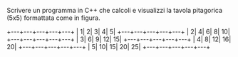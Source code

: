 Scrivere un programma in C++ che calcoli e visualizzi la tavola pitagorica (5x5)
formattata come in figura.

+---+---+---+---+---+
|  1|  2|  3|  4|  5|
+---+---+---+---+---+
|  2|  4|  6|  8| 10|
+---+---+---+---+---+
| 3|  6|  9|  12| 15|
+---+---+---+---+---+
|  4|  8| 12| 16| 20|
+---+---+---+---+---+
|  5| 10| 15| 20| 25|
+---+---+---+---+---+
